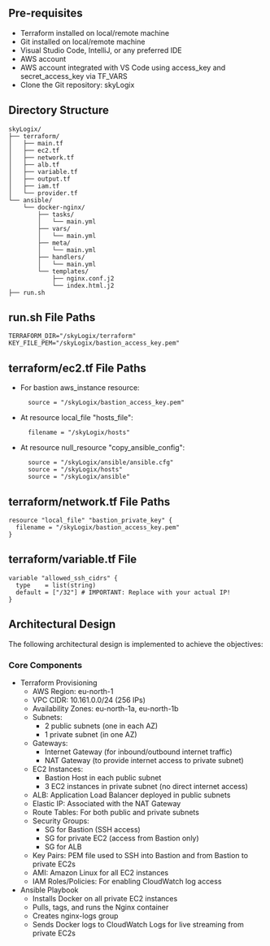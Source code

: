 ## Pre-requisites

* Terraform installed on local/remote machine
* Git installed on local/remote machine
* Visual Studio Code, IntelliJ, or any preferred IDE
* AWS account
* AWS account integrated with VS Code using access\_key and secret\_access\_key via TF\_VARS
* Clone the Git repository: skyLogix

## Directory Structure

    skyLogix/
    ├── terraform/
    │   ├── main.tf
    │   ├── ec2.tf
    │   ├── network.tf
    │   ├── alb.tf
    │   ├── variable.tf
    │   ├── output.tf
    │   ├── iam.tf
    │   └── provider.tf
    └── ansible/
        └── docker-nginx/
            ├── tasks/
            │   └── main.yml
            ├── vars/
            │   └── main.yml
            ├── meta/
            │   └── main.yml
            ├── handlers/
            │   └── main.yml
            └── templates/
                ├── nginx.conf.j2
                └── index.html.j2
    ├── run.sh

## run.sh File Paths

    TERRAFORM_DIR="/skyLogix/terraform"
    KEY_FILE_PEM="/skyLogix/bastion_access_key.pem"

## terraform/ec2.tf File Paths

* For bastion aws\_instance resource:

        source = "/skyLogix/bastion_access_key.pem"

* At resource local\_file "hosts\_file":

        filename = "/skyLogix/hosts"

* At resource null\_resource "copy\_ansible\_config":

        source = "/skyLogix/ansible/ansible.cfg"
        source = "/skyLogix/hosts"
        source = "/skyLogix/ansible"

## terraform/network.tf File Paths

    resource "local_file" "bastion_private_key" {
      filename = "/skyLogix/bastion_access_key.pem"
    }

## terraform/variable.tf File

    variable "allowed_ssh_cidrs" {
      type    = list(string)
      default = ["/32"] # IMPORTANT: Replace with your actual IP!
    }

## Architectural Design

The following architectural design is implemented to achieve the objectives:

### Core Components

* Terraform Provisioning
    * AWS Region: eu-north-1
    * VPC CIDR: 10.161.0.0/24 (256 IPs)
    * Availability Zones: eu-north-1a, eu-north-1b
    * Subnets:
        * 2 public subnets (one in each AZ)
        * 1 private subnet (in one AZ)
    * Gateways:
        * Internet Gateway (for inbound/outbound internet traffic)
        * NAT Gateway (to provide internet access to private subnet)
    * EC2 Instances:
        * Bastion Host in each public subnet
        * 3 EC2 instances in private subnet (no direct internet access)
    * ALB: Application Load Balancer deployed in public subnets
    * Elastic IP: Associated with the NAT Gateway
    * Route Tables: For both public and private subnets
    * Security Groups:
        * SG for Bastion (SSH access)
        * SG for private EC2 (access from Bastion only)
        * SG for ALB
    * Key Pairs: PEM file used to SSH into Bastion and from Bastion to private EC2s
    * AMI: Amazon Linux for all EC2 instances
    * IAM Roles/Policies: For enabling CloudWatch log access
* Ansible Playbook
    * Installs Docker on all private EC2 instances
    * Pulls, tags, and runs the Nginx container
    * Creates nginx-logs group
    * Sends Docker logs to CloudWatch Logs for live streaming from private EC2s
